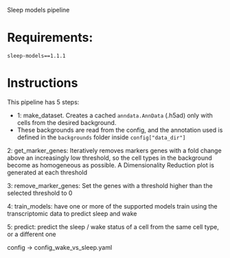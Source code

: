 Sleep models pipeline

Requirements:
===================


`sleep-models==1.1.1`

Instructions
==========================

This pipeline has 5 steps:

* 1: make_dataset. Creates a cached `anndata.AnnData` (.h5ad) only with cells from the desired background.
* These backgrounds are read from the config, and the annotation used is defined in the `backgrounds` folder inside `config["data_dir"]`

2: get_marker_genes: Iteratively removes markers genes with a fold change above an increasingly low threshold, so the cell types
in the background become as homogeneous as possible. A Dimensionality Reduction plot is generated at each threshold

3: remove_marker_genes: Set the genes with a threshold higher than the selected threshold to 0

4: train_models: have one or more of the supported models train using the transcriptomic data to predict sleep and wake

5: predict: predict the sleep / wake status of a cell from the same cell type, or a different one



config -> config_wake_vs_sleep.yaml
